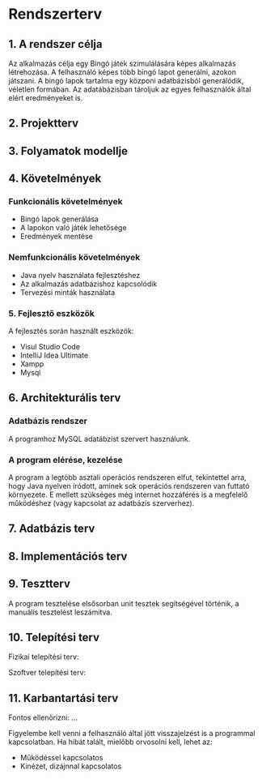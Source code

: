# Rendszerterv
## 1. A rendszer célja

Az alkalmazás célja egy Bingó játék szimulálására képes alkalmazás létrehozása. A felhasználó képes több bingó lapot generálni, azokon játszani. A bingó lapok tartalma egy közponi adatbázisból generálódik, véletlen formában. Az adatábázisban tároljuk az egyes felhasználók által elért eredményeket is.

## 2. Projektterv

## 3. Folyamatok modellje

## 4. Követelmények

### Funkcionális követelmények

- Bingó lapok generálása
- A lapokon való játék lehetősége
- Eredmények mentése

### Nemfunkcionális követelmények

- Java nyelv használata fejlesztéshez
- Az alkalmazás adatbázishoz kapcsolódik
- Tervezési minták használata

### 5. Fejlesztő eszközök

A fejlesztés során használt eszközök:
- Visul Studio Code
- IntelliJ Idea Ultimate
- Xampp
- Mysql

## 6. Architekturális terv

### Adatbázis rendszer

A programhoz MySQL adatábzist szervert használunk.

### A program elérése, kezelése

A program a legtöbb asztali operációs rendszeren elfut, tekintettel arra, hogy Java nyelven íródott, aminek sok operációs rendszeren van futtató környezete. E mellett szükséges még internet hozzáférés is a megfelelő működéshez (vagy kapcsolat az adatbázis szerverhez).

## 7. Adatbázis terv

## 8. Implementációs terv

## 9. Tesztterv

A program tesztelése elsősorban unit tesztek segítségével történik, a manuális tesztelést leszámítva.

## 10. Telepítési terv

Fizikai telepítési terv: 

Szoftver telepítési terv: 

## 11. Karbantartási terv

Fontos ellenőrizni:
...

Figyelembe kell venni a felhasználó által jött visszajelzést is a programmal kapcsolatban.
Ha hibát talált, mielőbb orvosolni kell, lehet az:
*	Működéssel kapcsolatos
*	Kinézet, dizájnnal kapcsolatos